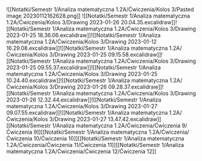 ![[Notatki/Semestr 1/Analiza matematyczna 1.2A/Ćwiczenia/Kolos 3/Pasted image 20230112162628.png]]
![[Notatki/Semestr 1/Analiza matematyczna 1.2A/Ćwiczenia/Kolos 3/Drawing 2023-01-26 20.04.35.excalidraw]]![[Notatki/Semestr 1/Analiza matematyczna 1.2A/Ćwiczenia/Kolos 3/Drawing 2023-01-25 18.36.06.excalidraw]]![[Notatki/Semestr 1/Analiza matematyczna 1.2A/Ćwiczenia/Kolos 3/Drawing 2023-01-12 16.29.08.excalidraw]]![[Notatki/Semestr 1/Analiza matematyczna 1.2A/Ćwiczenia/Kolos 3/Drawing 2023-01-25 09.15.58.excalidraw]]![[Notatki/Semestr 1/Analiza matematyczna 1.2A/Ćwiczenia/Kolos 3/Drawing 2023-01-25 09.55.37.excalidraw]]![[Notatki/Semestr 1/Analiza matematyczna 1.2A/Ćwiczenia/Kolos 3/Drawing 2023-01-25 10.24.40.excalidraw]]![[Notatki/Semestr 1/Analiza matematyczna 1.2A/Ćwiczenia/Kolos 3/Drawing 2023-01-26 09.28.37.excalidraw]]![[Notatki/Semestr 1/Analiza matematyczna 1.2A/Ćwiczenia/Kolos 3/Drawing 2023-01-26 12.32.44.excalidraw]]![[Notatki/Semestr 1/Analiza matematyczna 1.2A/Ćwiczenia/Kolos 3/Drawing 2023-01-27 09.07.55.excalidraw]]![[Notatki/Semestr 1/Analiza matematyczna 1.2A/Ćwiczenia/Kolos 3/Drawing 2023-01-27 13.47.42.excalidraw]][[Notatki/Semestr 1/Analiza matematyczna 1.2A/Ćwiczenia/Ćwiczenia 9/Ćwiczenia 9]][[Notatki/Semestr 1/Analiza matematyczna 1.2A/Ćwiczenia/Ćwiczenia 10/Ćwiczenia 10]][[Notatki/Semestr 1/Analiza matematyczna 1.2A/Ćwiczenia/Ćwiczenia 11/Ćwiczenia 11]][[Notatki/Semestr 1/Analiza matematyczna 1.2A/Ćwiczenia/Ćwiczenia 12/Ćwiczenia 12]]